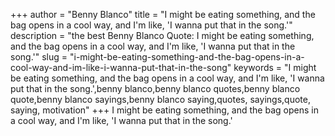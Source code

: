 +++
author = "Benny Blanco"
title = "I might be eating something, and the bag opens in a cool way, and I'm like, 'I wanna put that in the song.'"
description = "the best Benny Blanco Quote: I might be eating something, and the bag opens in a cool way, and I'm like, 'I wanna put that in the song.'"
slug = "i-might-be-eating-something-and-the-bag-opens-in-a-cool-way-and-im-like-i-wanna-put-that-in-the-song"
keywords = "I might be eating something, and the bag opens in a cool way, and I'm like, 'I wanna put that in the song.',benny blanco,benny blanco quotes,benny blanco quote,benny blanco sayings,benny blanco saying,quotes, sayings,quote, saying, motivation"
+++
I might be eating something, and the bag opens in a cool way, and I'm like, 'I wanna put that in the song.'

